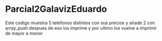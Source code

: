 # Parcial2GalavizEduardo
Este codigo muestra 5 telefonos distintos con sus precios y añade 2 con array_push despues de eso 
los imprime y por ultimo los vuelve a imprimir de mayor a menor
